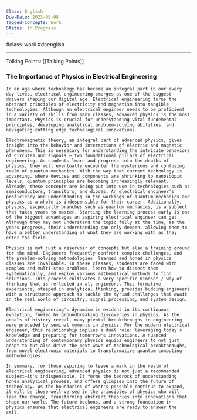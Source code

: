 ```yaml
---
Class: English
Due-Date: 2023-09-08
Tagged-Concepts: Work
Status: In Progress
---
```

#class-work #dcenglish 

---


Talking Points: [[Talking Points]]



### The Importance of Physics in Electrical Engineering
	In an age where technology has become an integral part in our every day lives, electrical engineering emerges as one of the biggest drivers shaping our digital age. Electrical engineering turns the abstract principles of electricity and magnetism into tangible technologies. Although an electrical engineer needs to be proficient in a variety of skills from many classes, advanced physics is the most important. Physics is crucial for understanding vital fundemental principles, developing analytical problem-solving abilities, and navigating cutting edge technological innovations.
	
	Electromagnetic theory, an integral part of advanced physics, gives insight into the behavior and interactions of electric and magnetic phenomena. This is nessecary for understanding the intricate behaviors of circutes and signals — two foundational pillars of electrical engineering. As students learn and progress into the depths of physics, they will eventually encounter the mysterious and confusing realm of quantum mechanics. With the way that current technology is advancing, where devices and components are shrinking to nanoscopic levels, quantum principles are becoming increasingly relevant. Already, these concepts are being put into use in technologies such as semiconductors, transitors, and diodes. An electrical engineer's proficiency and understanding in the workings of quantum mechanics and physics as a whole is indespensible for their career. Additionally, physics, escpecially branches such as quantum mechanics, is a subject that takes years to master. Starting the learning process early is one of the biggest advantages an aspiring electrical engineer can get. Although they may not understand the topic fully at the time, as the years progress, their understanding can only deepen, allowing them to have a better understanding of what they are working with as they enter the field.
	
	Physics is not just a reservoir of concepts but also a training ground for the mind. Engineers frequently confront complex challenges, and the problem-solving methodologies  learned and honed in physics classes are invaluable. In these classes, students are faced with complex and multi-step problems, learn how to dissect them systematically, and employ various mathematical methods to find solutions. This process cultivates a very specific mindset / way of thinking that is reflected in all engineers. This formative experience, steeped in analytical thinking, provides budding engineers with a structured approach to tackle the myriad challenges that await in the real world of circuitry, signal processing, and system design.
	
	Electrical engineering's dynamism is evident in its continuous evolution, fueled by groundbreaking discoveries in physics. As the annals of history reveal, many pivotal breakthroughs in engineering were preceded by seminal moments in physics. For the modern electrical engineer, this relationship implies a dual role: leveraging today's knowledge and preparing for tomorrow's innovations. A nuanced understanding of contemporary physics equips engineers to not just adapt to but also drive the next wave of technological breakthroughs, from novel electronic materials to transformative quantum computing methodologies.
	
	In summary, for those aspiring to leave a mark in the realm of electrical engineering, advanced physics is not just a recommended subject—it's indispensable. It forms the bedrock of understanding, hones analytical prowess, and offers glimpses into the future of technology. As the boundaries of what's possible continue to expand, it will be those well-versed in the principles of physics who will lead the charge, transforming abstract theories into innovations that shape our world. The future beckons, and a strong foundation in physics ensures that electrical engineers are ready to answer the call.


